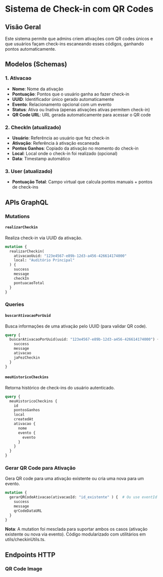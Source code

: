 # Sistema de Check-in com QR Codes

## Visão Geral

Este sistema permite que admins criem ativações com QR codes únicos e que usuários façam check-ins escaneando esses códigos, ganhando pontos automaticamente.

## Modelos (Schemas)

### 1. Ativacao
- **Nome**: Nome da ativação
- **Pontuação**: Pontos que o usuário ganha ao fazer check-in
- **UUID**: Identificador único gerado automaticamente
- **Evento**: Relacionamento opcional com um evento
- **Status**: Ativa ou Inativa (apenas ativações ativas permitem check-in)
- **QR Code URL**: URL gerada automaticamente para acessar o QR code

### 2. CheckIn (atualizado)
- **Usuário**: Referência ao usuário que fez check-in
- **Ativação**: Referência à ativação escaneada
- **Pontos Ganhos**: Copiado da ativação no momento do check-in
- **Local**: Local onde o check-in foi realizado (opcional)
- **Data**: Timestamp automático

### 3. User (atualizado)
- **Pontuação Total**: Campo virtual que calcula pontos manuais + pontos de check-ins

## APIs GraphQL

### Mutations

#### `realizarCheckin`
Realiza check-in via UUID da ativação.

```graphql
mutation {
  realizarCheckin(
    ativacaoUuid: "123e4567-e89b-12d3-a456-426614174000"
    local: "Auditório Principal"
  ) {
    success
    message
    checkIn
    pontuacaoTotal
  }
}
```

### Queries

#### `buscarAtivacaoPorUuid`
Busca informações de uma ativação pelo UUID (para validar QR code).

```graphql
query {
  buscarAtivacaoPorUuid(uuid: "123e4567-e89b-12d3-a456-426614174000") {
    success
    message
    ativacao
    jaFezCheckin
  }
}
```

#### `meuHistoricoCheckins`
Retorna histórico de check-ins do usuário autenticado.

```graphql
query {
  meuHistoricoCheckins {
    id
    pontosGanhos
    local
    createdAt
    ativacao {
      nome
      evento {
        evento
      }
    }
  }
}
```

### Gerar QR Code para Ativação
Gera QR code para uma ativação existente ou cria uma nova para um evento.

```graphql
mutation {
  gerarQRCodeAtivacao(ativacaoId: "id_existente" ) {  # Ou use eventId para criar nova
    success
    message
    qrCodeDataURL
  }
}
```

**Nota**: A mutation foi mesclada para suportar ambos os casos (ativação existente ou nova via evento). Código modularizado com utilitários em utils/checkinUtils.ts.

## Endpoints HTTP

### QR Code Image
```